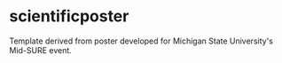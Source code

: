 # scientificposter
Template derived from poster developed for Michigan State University's Mid-SURE event.